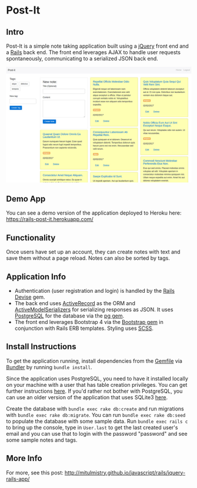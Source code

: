 # Post-It

## Intro
Post-It is a simple note taking application built using a [jQuery][jquery] front end and a [Rails][rails] back end. The front end leverages AJAX to handle user requests spontaneously, communicating to a serialized JSON back end.

![screenshot](readme_post_it.jpg)

## Demo App
You can see a demo version of the application deployed to Heroku here: https://rails-post-it.herokuapp.com/

## Functionality
Once users have set up an account, they can create notes with text and save them without a page reload. Notes can also be sorted by tags.

## Application Info
- Authentication (user registration and login) is handled by the [Rails Devise][devise] gem.
- The back end uses [ActiveRecord][active-record] as the ORM and [ActiveModelSerializers][serializers] for serializing responses as JSON. It uses [PostgreSQL][postgres] for the database via the [pg gem][pg].
- The front end leverages Bootstrap 4 via the [Bootstrap gem][bootstrap-gem] in conjunction with Rails ERB templates. Styling uses [SCSS][scss].

## Install Instructions
To get the application running, install dependencies from the [Gemfile][gemfile] via [Bundler][bundler] by running `bundle install`.

Since the application uses PostgreSQL, you need to have it installed locally on your machine with a user that has table creation privileges. You can get further instructions [here][postgres-local-setup]. If you'd rather not bother with PostgreSQL, you can use an older version of the application that uses SQLite3 [here][old-version-1].

Create the database with `bundle exec rake db:create` and run migrations with `bundle exec rake db:migrate`. You can run `bundle exec rake db:seed` to populate the database with some sample data. Run  `bundle exec rails c` to bring up the console, type in `User.last` to get the last created user's email and you can use that to login with the password "password" and see some sample notes and tags.

## More Info
For more, see this post: http://mitulmistry.github.io/javascript/rails/jquery-rails-app/

[jquery]: https://jquery.com/
[rails]: http://rubyonrails.org/
[devise]: https://github.com/plataformatec/devise
[active-record]: http://guides.rubyonrails.org/active_record_basics.html
[serializers]: https://github.com/rails-api/active_model_serializers
[postgres]: https://www.postgresql.org/
[pg]: https://github.com/ged/ruby-pg
[bootstrap-gem]: https://github.com/twbs/bootstrap-rubygem
[scss]: http://sass-lang.com/
[bundler]: http://bundler.io/
[gemfile]: https://github.com/MitulMistry/post-it/blob/master/Gemfile
[postgres-local-setup]: https://devcenter.heroku.com/articles/heroku-postgresql#local-setup
[old-version-1]: https://github.com/MitulMistry/post-it/tree/0f0001c8e054f6bc3d0da4cb5e98fc4c7a1f1c97
